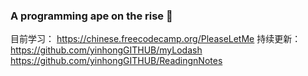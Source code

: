 ### A programming ape on the rise 👋

<!--
**yinhongGITHUB/yinhongGITHUB** is a ✨ _special_ ✨ repository because its `README.md` (this file) appears on your GitHub profile.

Here are some ideas to get you started:

- 🔭 I’m currently working on ...
- 🌱 I’m currently learning ...
- 👯 I’m looking to collaborate on ...
- 🤔 I’m looking for help with ...
- 💬 Ask me about ...
- 📫 How to reach me: ...
- 😄 Pronouns: ...
- ⚡ Fun fact: ...
-->
目前学习：
https://chinese.freecodecamp.org/PleaseLetMe
持续更新：
https://github.com/yinhongGITHUB/myLodash
https://github.com/yinhongGITHUB/ReadingnNotes
